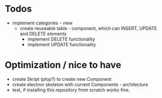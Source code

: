 # Todos
- implement categories - view
    - create reuseable table - component, which can INSERT, UPDATE and DELETE elements
        - implement DELETE functionality
        - implement UPDATE functionality



# Optimization / nice to have
- create Skript (plop?) to create new Component
- create electron skeleton with current Components - architecture
- test, if installing this repository from scratch works fine.